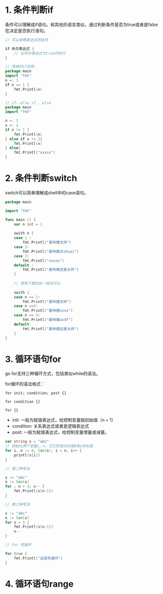 # 1. 条件判断if

条件可以理解成if语句。和其他的语言类似，通过判断条件是否为true或者是false在决定是否执行语句。

```go
// 可以省略表达式的括号 

if 布尔表达式 {
    // 在布尔表达式为true时执行
}

// 简单的if实例
package main
import "fmt"
n =: 1
if n == 1 {
    fmt.Printl(n)
}

// if..else if...else
package main
import "fmt"

n =: 1
x =: 2
if n != 1 {
    fmt.Printl(n)
} else if x != 2{
    fmt.Printl(x)
} else{
    fmt.Printl("xxxxx")
}
```



# 2. 条件判断switch

switch可以简单理解成shell中的case语句。

```go
package main

import "fmt"

func main () {
    var n int = 1
    
    swith n {
    case 1 :
        fmt.Printl("晏伟健太帅")
    case 2:
        fmt.Printl("晏伟健太shuai")
   	case 3:
        fmt.Printl("xxxxx")    
    default :
        fmt.Printl("晏伟健还是太帅")
    }
    
    // 使用下面的这一段也可以
    
    swith {
    case n == 1:
        fmt.Printl("晏伟健太帅")
    case n ==2:
        fmt.Printl("晏伟健xxxx")
    case n == 3:
        fmt.Printl("晏伟健asdf")
    default:
        fmt.Printl("晏伟健还是太帅")
    }
}

```



# 3. 循环语句for

go for支持三种循环方式，包括类似while的语法。

for循环的语法格式：

`for init; condition; post {}`

`for condition {}`

`for {}`

* init: 一般为赋值表达式，给控制变量赋初始值（n = 1）
* condition: 关系表达式或者是逻辑表达式
* post:  一般为赋值表达式，给控制变量增量或减量。

```go
var string s = "abc"
// 初始化两个变量i，n，它们的值分别是0和s的长度
for i, n := 0, len(s); i < n; i++ {
    printl(s[i])
}

// 第二种写法

s := "abc"
n := len(s)
for ; n > 3; n-- {
    fmt.Printl(s[n-1])
}

// 第三种写法

s := "abc"
n := len(s)
for n > 3 {
    fmt.Printl(s[n-1])
    n--
}

// for 死循环

for true {
    fmt.Printl("这是死循环")
}
```



# 4. 循环语句range

